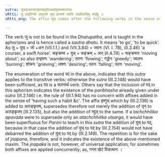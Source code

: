 ```yaml
---
sutra: जुचङ्क्रम्यदन्द्रम्यसृगृधिज्वलशुचलषपतपदः
vRtti: जु प्रभृतिभ्यो धातुभ्यो युच् प्रत्ययो भवति तच्छीलादिषु कर्तृषु ॥
vRtti_eng: The affix युच् comes after the following verbs in the sense of 'the agent having such a habit &c', viz:- जु, चंक्रम्य, दन्द्रम्य, सृ, गृध, ज्वल, शुच, लष, पत and पद.

---
```

The verb जु is not to be found in the _Dhatupatha_, and is taught in the aphorisms and is hence called a _sautra_ _dhatu_. It means 'to go', 'to be quick'. As जु + युच् = जो +अन (VII.1.1.) and (VII.3.84) = जवनः (VI. I. 78), (II.3.46) 'a courser, a swift horse'. चङ्क्रम्य + युच् = चङ्क्रम् + अन् (II.4.74) = चङ्क्रमनः 'moving about'; so also दन्द्रमणः 'wandering'; सरणः 'flowing'; गर्द्धनः 'greedy'; ज्वलनः 'burning'; शोचनः 'grieving'; लषणः 'desiring'; पतनः 'falling'; पदनः 'moving'.

The enumeration of the word पद in the above, indicates that this _sutra_ applies to the transitive verbs; otherwise the _sutra_ (III.2.148) would have been sufficient, as पद is a चलनार्थ verb. Others say that the inclusion of पद् in this aphorism indicates the existence of the _paribhasha_ already given under _sutra_ (III.2.146) i.e. the rule of (III.1.94) has no concern with affixes added in the sense of 'having such a habit &c'. The affix इष्णुच् which by (III.2.136) is added to अलङ्कृतम्, supersedes therefore not merely the addition of तृन् to अलङ्कृतम् (III.2.135), but also the addition of ण्वुल् to the same. If a _tachchhilika_ _apavada_ were to supersede only an _atachchhilika_ _utsarga_, it would have been superfluous for _Panini_ to teach in this _sutra_ the addition of युच् to पद्, because in that case the addition of युच् to पद् by (III.2.154) would not have debarred the addition of युच् to पद् by (III.2.149). The repetition is for the sake of _jnapana_, therefore, and it indicates the existence of the above-mentioned maxim. The _jnapaka_ is not, however, of universal application; for sometimes both affixes are applied concurrently; as, गन्ता खेटं विकत्थनः ।